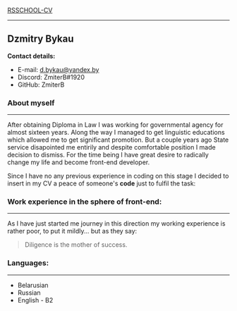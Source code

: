 [RSSCHOOL-CV](https://rs.school/)
*******************


## Dzmitry Bykau ##


**Contact details:**

+ E-mail: d.bykau@yandex.by
+ Discord: ZmiterB#1920
+ GitHub: ZmiterB

### About myself ###
***

After obtaining Diploma in Law I was working for governmental agency for almost sixteen years. Along the way I managed to get linguistic educations which allowed me to get significant promotion. But a couple years ago State service disapointed me entirily and despite comfortable position I made decision to dismiss. For the time being I have great desire to radically change my life and become front-end developer.

Since I have no any previous experience in coding on this stage I decided to insert in my CV a peace of someone's __code__ just to fulfil the task:  




### Work experience in the sphere of front-end: ###

****
As I have just started me journey in this direction my working experience is rather poor, to put it mildly... but as they say:
>Diligence is the mother of success.

### Languages: ###
*********

* Belarusian
* Russian
* English - B2